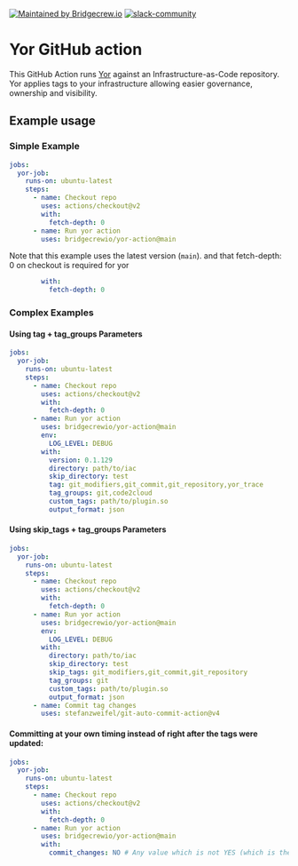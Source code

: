 [![Maintained by Bridgecrew.io](https://img.shields.io/badge/maintained%20by-bridgecrew.io-blueviolet)](https://bridge.dev/2WBms5Q)
[![slack-community](https://slack.bridgecrew.io/badge.svg)](https://slack.bridgecrew.io/?utm_source=github&utm_medium=organic_oss&utm_campaign=checkov-action)

# Yor GitHub action

This GitHub Action runs [Yor](https://github.com/bridgecrewio/yor) against an Infrastructure-as-Code repository.
Yor applies tags to your infrastructure allowing easier governance, ownership and visibility.

## Example usage

### Simple Example
```yaml
jobs:
  yor-job:
    runs-on: ubuntu-latest
    steps:
      - name: Checkout repo
        uses: actions/checkout@v2
        with:
          fetch-depth: 0
      - name: Run yor action
        uses: bridgecrewio/yor-action@main
```

Note that this example uses the latest version (`main`).
and that fetch-depth: 0 on checkout is required for yor
```yaml
        with:
          fetch-depth: 0
```
### Complex Examples
#### Using tag + tag_groups Parameters
```yaml
jobs:
  yor-job:
    runs-on: ubuntu-latest
    steps:
      - name: Checkout repo
        uses: actions/checkout@v2
        with:
          fetch-depth: 0
      - name: Run yor action
        uses: bridgecrewio/yor-action@main
        env:
          LOG_LEVEL: DEBUG
        with:
          version: 0.1.129
          directory: path/to/iac
          skip_directory: test
          tag: git_modifiers,git_commit,git_repository,yor_trace
          tag_groups: git,code2cloud
          custom_tags: path/to/plugin.so
          output_format: json
```

#### Using skip_tags + tag_groups Parameters
```yaml
jobs:
  yor-job:
    runs-on: ubuntu-latest
    steps:
      - name: Checkout repo
        uses: actions/checkout@v2
        with:
          fetch-depth: 0
      - name: Run yor action
        uses: bridgecrewio/yor-action@main
        env:
          LOG_LEVEL: DEBUG
        with:
          directory: path/to/iac
          skip_directory: test
          skip_tags: git_modifiers,git_commit,git_repository
          tag_groups: git
          custom_tags: path/to/plugin.so
          output_format: json
      - name: Commit tag changes
        uses: stefanzweifel/git-auto-commit-action@v4
```
#### Committing at your own timing instead of right after the tags were updated:
```yaml
jobs:
  yor-job:
    runs-on: ubuntu-latest
    steps:
      - name: Checkout repo
        uses: actions/checkout@v2
        with:
          fetch-depth: 0
      - name: Run yor action
        uses: bridgecrewio/yor-action@main
        with:
          commit_changes: NO # Any value which is not YES (which is the default value) will lead to no commit
```
